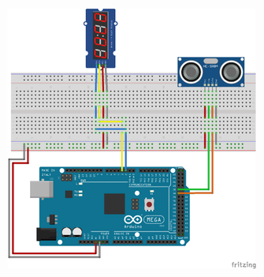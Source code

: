![schematics for range display](https://github.com/kagix/pins-n-chips/blob/master/examples/ranging/ultra_distance/ultra_distance_bb.png)
